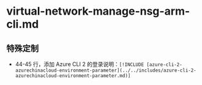 # virtual-network-manage-nsg-arm-cli.md

## 特殊定制

* 44-45 行，添加 Azure CLI 2 的登录说明：`[!INCLUDE [azure-cli-2-azurechinacloud-environment-parameter](../../includes/azure-cli-2-azurechinacloud-environment-parameter.md)]`